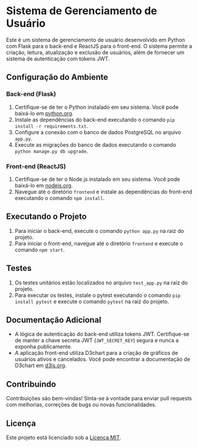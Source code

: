 # Sistema de Gerenciamento de Usuário

Este é um sistema de gerenciamento de usuário desenvolvido em Python com Flask para o back-end e ReactJS para o front-end. O sistema permite a criação, leitura, atualização e exclusão de usuários, além de fornecer um sistema de autenticação com tokens JWT.

## Configuração do Ambiente

### Back-end (Flask)

1. Certifique-se de ter o Python instalado em seu sistema. Você pode baixá-lo em [python.org](https://www.python.org/downloads/).
2. Instale as dependências do back-end executando o comando `pip install -r requirements.txt`.
3. Configure a conexão com o banco de dados PostgreSQL no arquivo `app.py`.
4. Execute as migrações do banco de dados executando o comando `python manage.py db upgrade`.

### Front-end (ReactJS)

1. Certifique-se de ter o Node.js instalado em seu sistema. Você pode baixá-lo em [nodejs.org](https://nodejs.org/).
2. Navegue até o diretório `frontend` e instale as dependências do front-end executando o comando `npm install`.

## Executando o Projeto

1. Para iniciar o back-end, execute o comando `python app.py` na raiz do projeto.
2. Para iniciar o front-end, navegue até o diretório `frontend` e execute o comando `npm start`.

## Testes

1. Os testes unitários estão localizados no arquivo `test_app.py` na raiz do projeto.
2. Para executar os testes, instale o pytest executando o comando `pip install pytest` e execute o comando `pytest` na raiz do projeto.

## Documentação Adicional

- A lógica de autenticação do back-end utiliza tokens JWT. Certifique-se de manter a chave secreta JWT (`JWT_SECRET_KEY`) segura e nunca a exponha publicamente.
- A aplicação front-end utiliza D3chart para a criação de gráficos de usuários ativos e cancelados. Você pode encontrar a documentação de D3chart em [d3js.org](https://d3js.org/).

## Contribuindo

Contribuições são bem-vindas! Sinta-se à vontade para enviar pull requests com melhorias, correções de bugs ou novas funcionalidades.

## Licença

Este projeto está licenciado sob a [Licença MIT](LICENSE).
